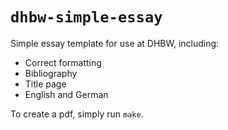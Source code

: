 # `dhbw-simple-essay`

Simple essay template for use at DHBW, including:

- Correct formatting
- Bibliography
- Title page
- English and German

To create a pdf, simply run `make`.
